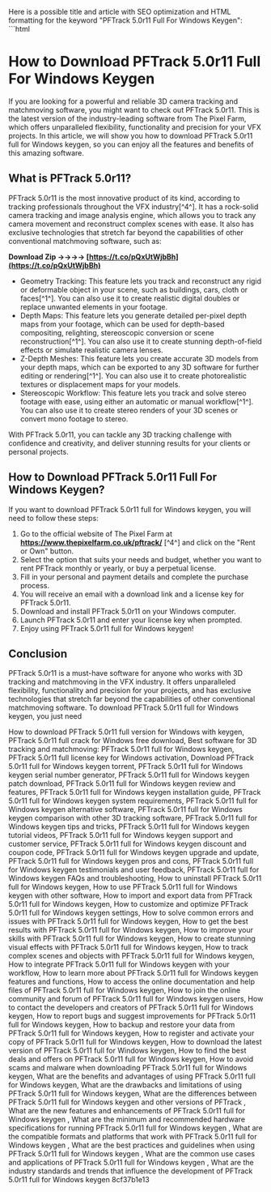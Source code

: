 Here is a possible title and article with SEO optimization and HTML formatting for the keyword "PFTrack 5.0r11 Full For Windows Keygen":  ```html 
# How to Download PFTrack 5.0r11 Full For Windows Keygen
 
If you are looking for a powerful and reliable 3D camera tracking and matchmoving software, you might want to check out PFTrack 5.0r11. This is the latest version of the industry-leading software from The Pixel Farm, which offers unparalleled flexibility, functionality and precision for your VFX projects. In this article, we will show you how to download PFTrack 5.0r11 full for Windows keygen, so you can enjoy all the features and benefits of this amazing software.
 
## What is PFTrack 5.0r11?
 
PFTrack 5.0r11 is the most innovative product of its kind, according to tracking professionals throughout the VFX industry[^4^]. It has a rock-solid camera tracking and image analysis engine, which allows you to track any camera movement and reconstruct complex scenes with ease. It also has exclusive technologies that stretch far beyond the capabilities of other conventional matchmoving software, such as:
 
**Download Zip ->->->-> [https://t.co/pQxUtWjbBh](https://t.co/pQxUtWjbBh)**


 
- Geometry Tracking: This feature lets you track and reconstruct any rigid or deformable object in your scene, such as buildings, cars, cloth or faces[^1^]. You can also use it to create realistic digital doubles or replace unwanted elements in your footage.
- Depth Maps: This feature lets you generate detailed per-pixel depth maps from your footage, which can be used for depth-based compositing, relighting, stereoscopic conversion or scene reconstruction[^1^]. You can also use it to create stunning depth-of-field effects or simulate realistic camera lenses.
- Z-Depth Meshes: This feature lets you create accurate 3D models from your depth maps, which can be exported to any 3D software for further editing or rendering[^1^]. You can also use it to create photorealistic textures or displacement maps for your models.
- Stereoscopic Workflow: This feature lets you track and solve stereo footage with ease, using either an automatic or manual workflow[^1^]. You can also use it to create stereo renders of your 3D scenes or convert mono footage to stereo.

With PFTrack 5.0r11, you can tackle any 3D tracking challenge with confidence and creativity, and deliver stunning results for your clients or personal projects.
 
## How to Download PFTrack 5.0r11 Full For Windows Keygen?
 
If you want to download PFTrack 5.0r11 full for Windows keygen, you will need to follow these steps:

1. Go to the official website of The Pixel Farm at **https://www.thepixelfarm.co.uk/pftrack/** [^4^] and click on the "Rent or Own" button.
2. Select the option that suits your needs and budget, whether you want to rent PFTrack monthly or yearly, or buy a perpetual license.
3. Fill in your personal and payment details and complete the purchase process.
4. You will receive an email with a download link and a license key for PFTrack 5.0r11.
5. Download and install PFTrack 5.0r11 on your Windows computer.
6. Launch PFTrack 5.0r11 and enter your license key when prompted.
7. Enjoy using PFTrack 5.0r11 full for Windows keygen!

## Conclusion
 
PFTrack 5.0r11 is a must-have software for anyone who works with 3D tracking and matchmoving in the VFX industry. It offers unparalleled flexibility, functionality and precision for your projects, and has exclusive technologies that stretch far beyond the capabilities of other conventional matchmoving software. To download PFTrack 5.0r11 full for Windows keygen, you just need
 
How to download PFTrack 5.0r11 full version for Windows with keygen,  PFTrack 5.0r11 full crack for Windows free download,  Best software for 3D tracking and matchmoving: PFTrack 5.0r11 full for Windows keygen,  PFTrack 5.0r11 full license key for Windows activation,  Download PFTrack 5.0r11 full for Windows keygen torrent,  PFTrack 5.0r11 full for Windows keygen serial number generator,  PFTrack 5.0r11 full for Windows keygen patch download,  PFTrack 5.0r11 full for Windows keygen review and features,  PFTrack 5.0r11 full for Windows keygen installation guide,  PFTrack 5.0r11 full for Windows keygen system requirements,  PFTrack 5.0r11 full for Windows keygen alternative software,  PFTrack 5.0r11 full for Windows keygen comparison with other 3D tracking software,  PFTrack 5.0r11 full for Windows keygen tips and tricks,  PFTrack 5.0r11 full for Windows keygen tutorial videos,  PFTrack 5.0r11 full for Windows keygen support and customer service,  PFTrack 5.0r11 full for Windows keygen discount and coupon code,  PFTrack 5.0r11 full for Windows keygen upgrade and update,  PFTrack 5.0r11 full for Windows keygen pros and cons,  PFTrack 5.0r11 full for Windows keygen testimonials and user feedback,  PFTrack 5.0r11 full for Windows keygen FAQs and troubleshooting,  How to uninstall PFTrack 5.0r11 full for Windows keygen,  How to use PFTrack 5.0r11 full for Windows keygen with other software,  How to import and export data from PFTrack 5.0r11 full for Windows keygen,  How to customize and optimize PFTrack 5.0r11 full for Windows keygen settings,  How to solve common errors and issues with PFTrack 5.0r11 full for Windows keygen,  How to get the best results with PFTrack 5.0r11 full for Windows keygen,  How to improve your skills with PFTrack 5.0r11 full for Windows keygen,  How to create stunning visual effects with PFTrack 5.0r11 full for Windows keygen,  How to track complex scenes and objects with PFTrack 5.0r11 full for Windows keygen,  How to integrate PFTrack 5.0r11 full for Windows keygen with your workflow,  How to learn more about PFTrack 5.0r11 full for Windows keygen features and functions,  How to access the online documentation and help files of PFTrack 5.0r11 full for Windows keygen,  How to join the online community and forum of PFTrack 5.0r11 full for Windows keygen users,  How to contact the developers and creators of PFTrack 5.0r11 full for Windows keygen,  How to report bugs and suggest improvements for PFTrack 5.0r11 full for Windows keygen,  How to backup and restore your data from PFTrack 5.0r11 full for Windows keygen,  How to register and activate your copy of PFTrack 5.0r11 full for Windows keygen,  How to download the latest version of PFTrack 5.0r11 full for Windows keygen,  How to find the best deals and offers on PFTrack 5.0r11 full for Windows keygen,  How to avoid scams and malware when downloading PFTrack 5.0r11 full for Windows keygen,  What are the benefits and advantages of using PFTrack 5.0r11 full for Windows keygen,  What are the drawbacks and limitations of using PFTrack 5.0r11 full for Windows keygen,  What are the differences between PFTrack 5.0r11 full for Windows keygen and other versions of PFTrack ,  What are the new features and enhancements of PFTrack 5.0r11 full for Windows keygen ,  What are the minimum and recommended hardware specifications for running PFTrack 5.0r11 full for Windows keygen ,  What are the compatible formats and platforms that work with PFTrack 5.0r11 full for Windows keygen ,  What are the best practices and guidelines when using PFTrack 5.0r11 full for Windows keygen ,  What are the common use cases and applications of PFTrack 5.0r11 full for Windows keygen ,  What are the industry standards and trends that influence the development of PFTrack 5.0r11 full for Windows keygen
 8cf37b1e13
 
